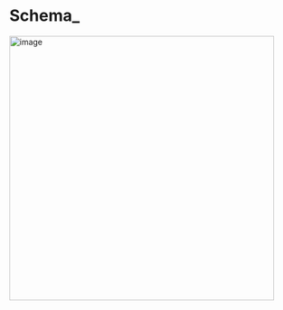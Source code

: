 # Schema_

<img width="468" alt="image" src="https://github.com/jyotiprasadkurmi/Data-Analysis-for-a-Leading-Brazilian-Retailer/assets/154520350/9412c160-1ae3-4d26-9514-3a6080ec0675">
